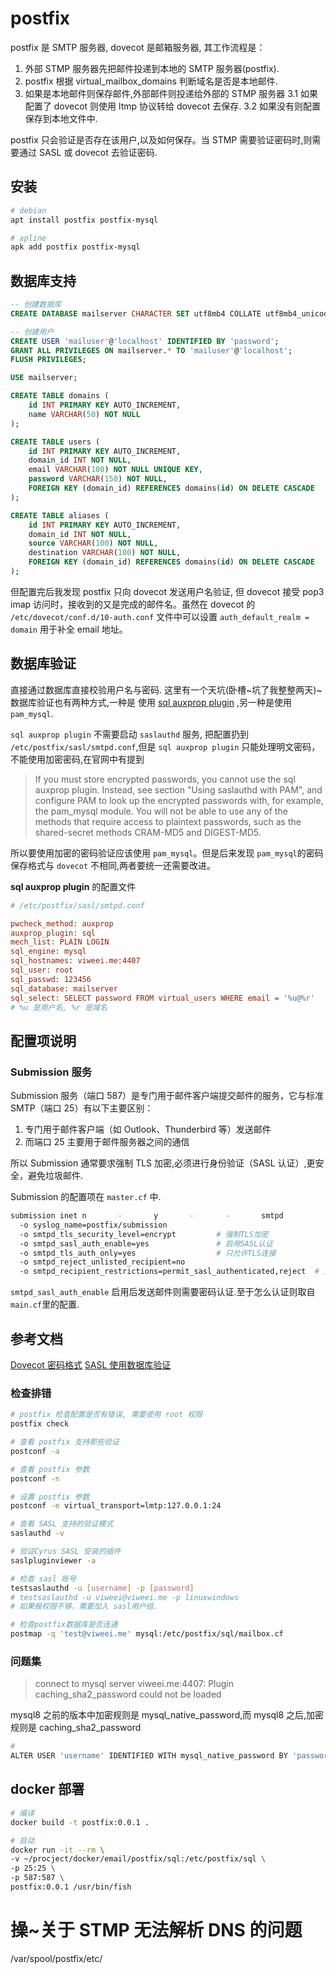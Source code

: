 # postfix

postfix 是 SMTP 服务器, dovecot 是邮箱服务器, 其工作流程是：

1. 外部 STMP 服务器先把邮件投递到本地的 SMTP 服务器(postfix).
2. postfix 根据 virtual_mailbox_domains 判断域名是否是本地邮件.
3. 如果是本地邮件则保存邮件,外部邮件则投递给外部的 STMP 服务器
   3.1 如果配置了 dovecot 则使用 ltmp 协议转给 dovecot 去保存.
   3.2 如果没有则配置保存到本地文件中.

postfix 只会验证是否存在该用户,以及如何保存。当 STMP 需要验证密码时,则需要通过 SASL 或 dovecot 去验证密码.

## 安装

```sh
# debian
apt install postfix postfix-mysql

# apline
apk add postfix postfix-mysql
```

## 数据库支持

```sql
-- 创建数据库
CREATE DATABASE mailserver CHARACTER SET utf8mb4 COLLATE utf8mb4_unicode_ci;

-- 创建用户
CREATE USER 'mailuser'@'localhost' IDENTIFIED BY 'password';
GRANT ALL PRIVILEGES ON mailserver.* TO 'mailuser'@'localhost';
FLUSH PRIVILEGES;

USE mailserver;

CREATE TABLE domains (
    id INT PRIMARY KEY AUTO_INCREMENT,
    name VARCHAR(50) NOT NULL
);

CREATE TABLE users (
    id INT PRIMARY KEY AUTO_INCREMENT,
    domain_id INT NOT NULL,
    email VARCHAR(100) NOT NULL UNIQUE KEY,
    password VARCHAR(150) NOT NULL,
    FOREIGN KEY (domain_id) REFERENCES domains(id) ON DELETE CASCADE
);

CREATE TABLE aliases (
    id INT PRIMARY KEY AUTO_INCREMENT,
    domain_id INT NOT NULL,
    source VARCHAR(100) NOT NULL,
    destination VARCHAR(100) NOT NULL,
    FOREIGN KEY (domain_id) REFERENCES domains(id) ON DELETE CASCADE
);
```

但配置完后我发现 postfix 只向 dovecot 发送用户名验证, 但 dovecot 接受 pop3 imap 访问时，接收到的又是完成的邮件名。虽然在 dovecot 的 `/etc/dovecot/conf.d/10-auth.conf` 文件中可以设置 `auth_default_realm = domain` 用于补全 email 地址。

## 数据库验证

直接通过数据库直接校验用户名与密码. 这里有一个天坑(卧槽~坑了我整整两天)~数据库验证也有两种方式,一种是 使用 [sql auxprop plugin](https://www.postfix.org/SASL_README.html#auxprop_sql) ,另一种是使用 `pam_mysql`.

`sql auxprop plugin` 不需要启动 `saslauthd` 服务, 把配置扔到 `/etc/postfix/sasl/smtpd.conf`,但是 `sql auxprop plugin` 只能处理明文密码，不能使用加密密码,在官网中有提到

> If you must store encrypted passwords, you cannot use the sql auxprop plugin. Instead, see section "Using saslauthd with PAM", and configure PAM to look up the encrypted passwords with, for example, the pam_mysql module. You will not be able to use any of the methods that require access to plaintext passwords, such as the shared-secret methods CRAM-MD5 and DIGEST-MD5.

所以要使用加密的密码验证应该使用 `pam_mysql`。但是后来发现 `pam_mysql`的密码保存格式与 `dovecot` 不相同,两者要统一还需要改进。

**sql auxprop plugin** 的配置文件

```ini
# /etc/postfix/sasl/smtpd.conf

pwcheck_method: auxprop
auxprop_plugin: sql
mech_list: PLAIN LOGIN
sql_engine: mysql
sql_hostnames: viweei.me:4407
sql_user: root
sql_passwd: 123456
sql_database: mailserver
sql_select: SELECT password FROM virtual_users WHERE email = '%u@%r'
# %u 是用户名, %r 是域名
```

## 配置项说明

### Submission 服务

Submission 服务（端口 587）是专门用于邮件客户端提交邮件的服务，它与标准 SMTP（端口 25）有以下主要区别：

1. 专门用于邮件客户端（如 Outlook、Thunderbird 等）发送邮件
2. 而端口 25 主要用于邮件服务器之间的通信

所以 Submission 通常要求强制 TLS 加密,必须进行身份验证（SASL 认证）,更安全，避免垃圾邮件.

Submission 的配置项在 `master.cf` 中.

```sh
submission inet n       -       y       -       -       smtpd
  -o syslog_name=postfix/submission
  -o smtpd_tls_security_level=encrypt         # 强制TLS加密
  -o smtpd_sasl_auth_enable=yes               # 启用SASL认证
  -o smtpd_tls_auth_only=yes                  # 只允许TLS连接
  -o smtpd_reject_unlisted_recipient=no
  -o smtpd_recipient_restrictions=permit_sasl_authenticated,reject  # 只允许认证用户
```

`smtpd_sasl_auth_enable` 启用后发送邮件则需要密码认证.至于怎么认证则取自`main.cf`里的配置.

## 参考文档

[Dovecot 密码格式](https://doc.dovecotpro.com/3.0.0/core/config/auth/schemes.html)
[SASL 使用数据库验证 ](https://www.postfix.org/SASL_README.html#auxprop_sql)

### 检查排错

```sh
# postfix 检查配置是否有错误, 需要使用 root 权限
postfix check

# 查看 postfix 支持那些验证
postconf -a

# 查看 postfix 参数
postconf -n

# 设置 postfix 参数
postconf -e virtual_transport=lmtp:127.0.0.1:24

# 查看 SASL 支持的验证模式
saslauthd -v

# 验证Cyrus SASL 安装的插件
saslpluginviewer -a

# 检查 sasl 账号
testsaslauthd -u [username] -p [password]
# testsaslauthd -u viweei@viweei.me -p linuxwindows
# 如果报权限不够，需要加入 sasl用户组.

# 检查postfix数据库是否连通
postmap -q 'test@viweei.me' mysql:/etc/postfix/sql/mailbox.cf
```

### 问题集

> connect to mysql server viweei.me:4407: Plugin caching_sha2_password could not be loaded

mysql8 之前的版本中加密规则是 mysql_native_password,而 mysql8 之后,加密规则是 caching_sha2_password

```sh
#
ALTER USER 'username' IDENTIFIED WITH mysql_native_password BY 'password';
```

## docker 部署

```sh
# 编译
docker build -t postfix:0.0.1 .

# 启动
docker run -it --rm \
-v ~/procject/docker/email/postfix/sql:/etc/postfix/sql \
-p 25:25 \
-p 587:587 \
postfix:0.0.1 /usr/bin/fish


```

# 操~关于 STMP 无法解析 DNS 的问题

/var/spool/postfix/etc/
